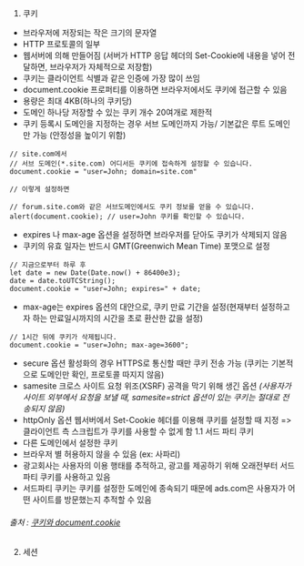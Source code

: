 1. 쿠키
- 브라우저에 저장되는 작은 크기의 문자열
- HTTP 프로토콜의 일부
- 웹서버에 의해 만들어짐 (서버가 HTTP 응답 헤더의 Set-Cookie에 내용을 넣어 전달하면, 브라우저가 자체적으로 저장함)
- 쿠키는 클라이언트 식별과 같은 인증에 가장 많이 쓰임
- document.cookie 프로퍼티를 이용하면 브라우저에서도 쿠키에 접근할 수 있음
- 용량은 최대 4KB(하나의 쿠키당)
- 도메인 하나당 저장할 수 있는 쿠키 개수 20여개로 제한적
- 쿠키 등록시 도메인을 지정하는 경우 서브 도메인까지 가능/ 기본값은 루트 도메인만 가능 (안정성을 높이기 위함)
```
// site.com에서
// 서브 도메인(*.site.com) 어디서든 쿠키에 접속하게 설정할 수 있습니다.
document.cookie = "user=John; domain=site.com"

// 이렇게 설정하면

// forum.site.com와 같은 서브도메인에서도 쿠키 정보를 얻을 수 있습니다.
alert(document.cookie); // user=John 쿠키를 확인할 수 있습니다.
```
- expires 나 max-age 옵션을 설정하면 브라우저를 닫아도 쿠키가 삭제되지 않음
- 쿠키의 유효 일자는 반드시 GMT(Greenwich Mean Time) 포맷으로 설정
```
// 지금으로부터 하루 후
let date = new Date(Date.now() + 86400e3);
date = date.toUTCString();
document.cookie = "user=John; expires=" + date;
```
- max-age는 expires 옵션의 대안으로, 쿠키 만료 기간을 설정(현재부터 설정하고자 하는 만료일시까지의 시간을 초로 환산한 값을 설정)
```
// 1시간 뒤에 쿠키가 삭제됩니다.
document.cookie = "user=John; max-age=3600";
```
- secure 옵션 활성화의 경우 HTTPS로 통신할 때만 쿠키 전송 가능 (쿠키는 기본적으로 도메인만 확인, 프로토콜 따지지 않음)
- samesite 크로스 사이트 요청 위조(XSRF) 공격을 막기 위해 생긴 옵션 *(사용자가 사이트 외부에서 요청을 보낼 때, samesite=strict 옵션이 있는 쿠키는 절대로 전송되지 않음)*
- httpOnly 옵션 웹서버에서 Set-Cookie 헤더를 이용해 쿠키를 설정할 때 지정 => 클라이언트 측 스크립트가 쿠키를 사용할 수 없게 함
1.1 서드 파티 쿠키
- 다른 도메인에서 설정한 쿠키
- 브라우저 별 허용하지 않을 수 있음 (ex: 사파리)
- 광고회사는 사용자의 이용 행태를 추적하고, 광고를 제공하기 위해 오래전부터 서드 파티 쿠키를 사용하고 있음
- 서드파티 쿠키는 쿠키를 설정한 도메인에 종속되기 때문에 ads.com은 사용자가 어떤 사이트를 방문했는지 추적할 수 있음

###### 출처 : [쿠키와 document.cookie](https://ko.javascript.info/cookie)
2. 세션
